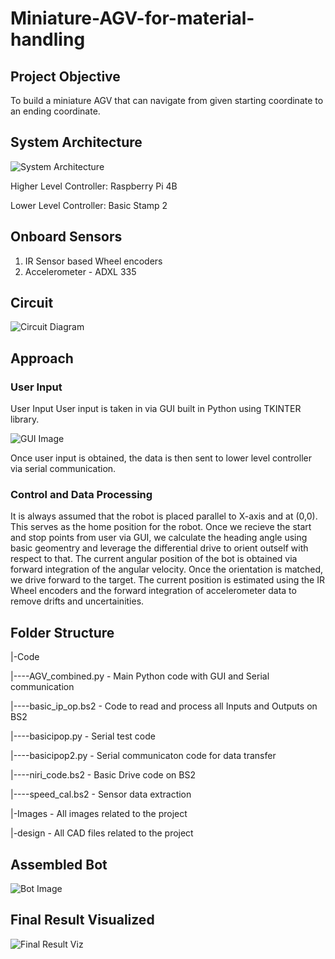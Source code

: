 #  Miniature-AGV-for-material-handling

## **Project Objective**
To build a miniature AGV that can navigate from given starting coordinate to an ending coordinate.

## **System Architecture**
![System Architecture](https://github.com/ashiqrahmana/Miniature-AGV-for-material-handling/blob/main/Images/Architecture.png)


Higher Level Controller: Raspberry Pi 4B

Lower Level Controller: Basic Stamp 2 

## **Onboard Sensors**
1. IR Sensor based Wheel encoders
2. Accelerometer - ADXL 335

## Circuit
![Circuit Diagram](https://github.com/ashiqrahmana/Miniature-AGV-for-material-handling/blob/main/Images/Circuit.png?raw=true)

## **Approach**

### User Input
User Input User input is taken in via GUI built in Python using TKINTER library. 

![GUI Image](https://github.com/ashiqrahmana/Miniature-AGV-for-material-handling/blob/main/Images/GUI_Annotated.png?raw=true)

Once user input is obtained, the data is then sent to lower level controller via serial communication.

### Control and Data Processing
It is always assumed that the robot is placed parallel to X-axis and at (0,0). This serves as the home position for the robot. Once we recieve the start and stop points from user via GUI, we calculate the heading angle using basic geomentry and leverage the differential drive to orient outself with respect to that. The current angular position of the bot is obtained via forward integration of the angular velocity. Once the orientation is matched, we drive forward to the target. The current position is estimated using the IR Wheel encoders and the forward integration of accelerometer data to remove drifts and uncertainities. 

## Folder Structure
|-Code

|----AGV_combined.py  -  Main Python code with GUI and Serial communication 

|----basic_ip_op.bs2  -  Code to read and process all Inputs and Outputs on BS2

|----basicipop.py     -  Serial test code

|----basicipop2.py    -  Serial communicaton code for data transfer

|----niri_code.bs2    -  Basic Drive code on BS2

|----speed_cal.bs2    -  Sensor data extraction

|-Images              -  All images related to the project

|-design              -  All CAD files related to the project


## Assembled Bot
![Bot Image](https://github.com/ashiqrahmana/Miniature-AGV-for-material-handling/blob/main/Images/Bot.jpeg?raw=true)

## Final Result Visualized

![Final Result Viz](https://github.com/ashiqrahmana/Miniature-AGV-for-material-handling/blob/main/boebot-recording.gif)
